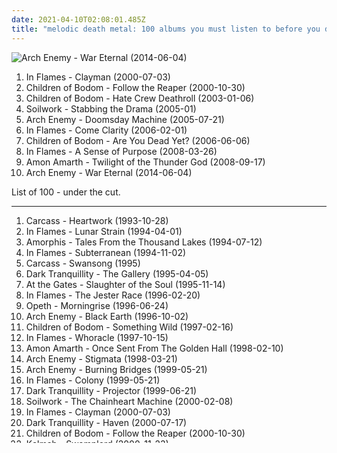 ```yaml
---
date: 2021-04-10T02:08:01.485Z
title: "melodic death metal: 100 albums you must listen to before you die"
---
```

![Arch Enemy - War Eternal (2014-06-04)](http://coverartarchive.org/release/fcf13fb9-6887-42e1-9b80-fd2e8446dff2/15541280931-500.jpg "Arch Enemy - War Eternal (2014-06-04)")
<ol class="albums">
<li data-cover="https://img.discogs.com/Lv_3G24a4dpYsc-dtNGXkKaOxqo=/fit-in/377x600/filters:strip_icc():format(jpeg):mode_rgb():quality(90)/discogs-images/R-3768503-1343642352-4679.jpeg.jpg" data-tags="melodic death metal" role="button">In Flames - Clayman (2000-07-03)</li>
<li data-cover="https://img.discogs.com/Iuh_3hhVbLW2FRcA4SxICKl_OzA=/fit-in/600x600/filters:strip_icc():format(jpeg):mode_rgb():quality(90)/discogs-images/R-2962012-1310060734.jpeg.jpg" data-tags="melodic death metal" role="button">Children of Bodom - Follow the Reaper (2000-10-30)</li>
<li data-cover="http://coverartarchive.org/release/fa0410bd-35e3-43de-aa19-efa559a485b3/3192372073-500.jpg" data-tags="melodic death metal" role="button">Children of Bodom - Hate Crew Deathroll (2003-01-06)</li>
<li data-cover="https://img.discogs.com/KNhg5f5CKcGCOr8PYno5o1tIsCY=/fit-in/600x533/filters:strip_icc():format(jpeg):mode_rgb():quality(90)/discogs-images/R-441808-1330245053.jpeg.jpg" data-tags="melodic death metal" role="button">Soilwork - Stabbing the Drama (2005-01)</li>
<li data-cover="http://coverartarchive.org/release/de86fc39-c61d-3c1f-83fa-108827d12872/1991520366-500.jpg" data-tags="melodic death metal" role="button">Arch Enemy - Doomsday Machine (2005-07-21)</li>
<li data-cover="https://img.discogs.com/9CWO3FwEBBr7PT8G-1lxFCixGEg=/fit-in/600x450/filters:strip_icc():format(jpeg):mode_rgb():quality(90)/discogs-images/R-5672654-1399549791-9095.jpeg.jpg" data-tags="melodic death metal" role="button">In Flames - Come Clarity (2006-02-01)</li>
<li data-cover="http://coverartarchive.org/release/0c087098-f0ef-4291-b12f-55305d11cfc2/28879561332-500.jpg" data-tags="melodic death metal" role="button">Children of Bodom - Are You Dead Yet? (2006-06-06)</li>
<li data-cover="http://coverartarchive.org/release/e67f8da1-88b9-3a9c-be1c-f40dbab896b2/20457737757-500.jpg" data-tags="melodic death metal" role="button">In Flames - A Sense of Purpose (2008-03-26)</li>
<li data-cover="http://coverartarchive.org/release/96cf1767-5939-3713-9986-98979c3bcc1e/14258133969-500.jpg" data-tags="melodic death metal" role="button">Amon Amarth - Twilight of the Thunder God (2008-09-17)</li>
<li data-cover="http://coverartarchive.org/release/fcf13fb9-6887-42e1-9b80-fd2e8446dff2/15541280931-500.jpg" data-tags="melodic death metal" role="button">Arch Enemy - War Eternal (2014-06-04)</li>
</ol>
List of 100 - under the cut.
<!-- more -->

_________________

<ol class="albums">
<li data-cover="https://img.discogs.com/eWqQHqwngo2bQusLx4A1u3G4G5E=/fit-in/597x600/filters:strip_icc():format(jpeg):mode_rgb():quality(90)/discogs-images/R-4517083-1367128729-6423.jpeg.jpg" data-tags="melodic death metal, death metal" role="button">
Carcass - Heartwork (1993-10-28)
</li>
<li data-cover="https://img.discogs.com/KMoHt10P-VVYbf1lFj0q8qMUnpg=/fit-in/446x500/filters:strip_icc():format(jpeg):mode_rgb():quality(90)/discogs-images/R-2926620-1307649940.jpeg.jpg" data-tags="melodic death metal" role="button">
In Flames - Lunar Strain (1994-04-01)
</li>
<li data-cover="http://coverartarchive.org/release/c423642b-9374-46c4-aafa-0dc5c4cb92ef/9093569648-500.jpg" data-tags="melodic death metal, death metal" role="button">
Amorphis - Tales From the Thousand Lakes (1994-07-12)
</li>
<li data-cover="https://img.discogs.com/Lv_3G24a4dpYsc-dtNGXkKaOxqo=/fit-in/377x600/filters:strip_icc():format(jpeg):mode_rgb():quality(90)/discogs-images/R-3768503-1343642352-4679.jpeg.jpg" data-tags="melodic death metal" role="button">
In Flames - Subterranean (1994-11-02)
</li>
<li data-cover="https://img.discogs.com/HTTMajLwzygWehZYQE3BA21K0pw=/fit-in/600x600/filters:strip_icc():format(jpeg):mode_rgb():quality(90)/discogs-images/R-519276-1378223386-6100.jpeg.jpg" data-tags="death metal, melodic death metal, death n roll" role="button">
Carcass - Swansong (1995)
</li>
<li data-cover="http://coverartarchive.org/release/cd0071fb-eb46-4bc0-85d4-4e049fef9543/1546519941-500.jpg" data-tags="melodic death metal" role="button">
Dark Tranquillity - The Gallery (1995-04-05)
</li>
<li data-cover="http://coverartarchive.org/release/b903e4ba-ec55-442c-91e4-6e0633f163b2/14435078283-500.jpg" data-tags="melodic death metal" role="button">
At the Gates - Slaughter of the Soul (1995-11-14)
</li>
<li data-cover="http://coverartarchive.org/release/57f00186-3de4-4c16-8e3c-8ead0e68f120/7614809777-500.jpg" data-tags="melodic death metal" role="button">
In Flames - The Jester Race (1996-02-20)
</li>
<li data-cover="https://img.discogs.com/ssTddN9Dv7id16YvJKp3py6Hh64=/fit-in/600x596/filters:strip_icc():format(jpeg):mode_rgb():quality(90)/discogs-images/R-484202-1177170908.jpeg.jpg" data-tags="progressive death metal, progressive metal" role="button">
Opeth - Morningrise (1996-06-24)
</li>
<li data-cover="http://coverartarchive.org/release/179ff65e-2d7e-4071-8e9f-0cb988e17811/5459391048-500.jpg" data-tags="melodic death metal" role="button">
Arch Enemy - Black Earth (1996-10-02)
</li>
<li data-cover="http://coverartarchive.org/release/9ff322ef-5dac-4129-b67a-b101c30efaca/4259294119-500.jpg" data-tags="melodic death metal" role="button">
Children of Bodom - Something Wild (1997-02-16)
</li>
<li data-cover="https://img.discogs.com/wf0_C4MGJ66eUs38YeQa5pHwnTA=/fit-in/600x594/filters:strip_icc():format(jpeg):mode_rgb():quality(90)/discogs-images/R-368048-1331008968.jpeg.jpg" data-tags="melodic death metal" role="button">
In Flames - Whoracle (1997-10-15)
</li>
<li data-cover="http://coverartarchive.org/release/b54b9333-5cba-41a4-82bd-9e52ac5b5d63/18272696448-500.jpg" data-tags="melodic death metal" role="button">
Amon Amarth - Once Sent From The Golden Hall (1998-02-10)
</li>
<li data-cover="http://coverartarchive.org/release/e4728dba-1361-4554-8d7f-570f823cbd1d/7847729430-500.jpg" data-tags="melodic death metal" role="button">
Arch Enemy - Stigmata (1998-03-21)
</li>
<li data-cover="https://img.discogs.com/BY1sWUw6tuiCvW-sPPemwM03lJk=/fit-in/600x600/filters:strip_icc():format(jpeg):mode_rgb():quality(90)/discogs-images/R-768033-1156774717.jpeg.jpg" data-tags="melodic death metal" role="button">
Arch Enemy - Burning Bridges (1999-05-21)
</li>
<li data-cover="https://img.discogs.com/30uyFtAZJEV31TOb6ptiuyTfWNo=/fit-in/600x588/filters:strip_icc():format(jpeg):mode_rgb():quality(90)/discogs-images/R-14124075-1568294351-2205.jpeg.jpg" data-tags="melodic death metal" role="button">
In Flames - Colony (1999-05-21)
</li>
<li data-cover="http://coverartarchive.org/release/9be26763-808a-48e5-94b2-cbea9fd0b6ea/5877316887-500.jpg" data-tags="melodic death metal" role="button">
Dark Tranquillity - Projector (1999-06-21)
</li>
<li data-cover="http://coverartarchive.org/release/6eb06d29-9372-4d61-b159-28f19494af69/7778769788-500.jpg" data-tags="melodic death metal" role="button">
Soilwork - The Chainheart Machine (2000-02-08)
</li>
<li data-cover="https://img.discogs.com/Lv_3G24a4dpYsc-dtNGXkKaOxqo=/fit-in/377x600/filters:strip_icc():format(jpeg):mode_rgb():quality(90)/discogs-images/R-3768503-1343642352-4679.jpeg.jpg" data-tags="melodic death metal" role="button">
In Flames - Clayman (2000-07-03)
</li>
<li data-cover="https://img.discogs.com/WZkXja-nOySa4T_vs6mCXrhGEUU=/fit-in/389x600/filters:strip_icc():format(jpeg):mode_rgb():quality(90)/discogs-images/R-2130042-1265658057.jpeg.jpg" data-tags="melodic death metal" role="button">
Dark Tranquillity - Haven (2000-07-17)
</li>
<li data-cover="https://img.discogs.com/Iuh_3hhVbLW2FRcA4SxICKl_OzA=/fit-in/600x600/filters:strip_icc():format(jpeg):mode_rgb():quality(90)/discogs-images/R-2962012-1310060734.jpeg.jpg" data-tags="melodic death metal" role="button">
Children of Bodom - Follow the Reaper (2000-10-30)
</li>
<li data-cover="https://img.discogs.com/bNS8-e6kt3jm7kl8nLtRyfeR-sc=/fit-in/600x526/filters:strip_icc():format(jpeg):mode_rgb():quality(90)/discogs-images/R-866923-1614719777-4708.jpeg.jpg" data-tags="melodic death metal" role="button">
Kalmah - Swamplord (2000-11-23)
</li>
<li data-cover="https://img.discogs.com/PWBYWhxS0uNjjv_q7GV0RBMHIEk=/fit-in/600x583/filters:strip_icc():format(jpeg):mode_rgb():quality(90)/discogs-images/R-7632583-1478452268-6798.png.jpg" data-tags="melodic death metal" role="button">
Soilwork - A Predator's Portrait (2001-02-19)
</li>
<li data-cover="http://coverartarchive.org/release/0123f7f2-0536-4ec8-b5f1-76f266b940aa/10004910388-500.jpg" data-tags="melodic death metal, death metal" role="button">
Amon Amarth - The Crusher (2001-02-28)
</li>
<li data-cover="https://img.discogs.com/vGIBafEprVpEk6Hin7hrq1C-S2I=/fit-in/600x598/filters:strip_icc():format(jpeg):mode_rgb():quality(90)/discogs-images/R-2280090-1274122601.jpeg.jpg" data-tags="progressive death metal, progressive metal" role="button">
Opeth - Blackwater Park (2001-03-12)
</li>
<li data-cover="http://coverartarchive.org/release/d20a123d-47a2-3868-bdc9-8e9b0fd73af5/3999982595-500.jpg" data-tags="melodic death metal" role="button">
Arch Enemy - Wages of Sin (2001-04-25)
</li>
<li data-cover="http://coverartarchive.org/release/6a09c076-9970-45f9-9410-d8b0d484d4e7/2996949000-500.jpg" data-tags="folk metal, viking metal" role="button">
Ensiferum - Ensiferum (2001-07)
</li>
<li data-cover="https://img.discogs.com/d-TAxClzKW7WmG_gjLNK1Jr0Hpw=/fit-in/600x540/filters:strip_icc():format(jpeg):mode_rgb():quality(90)/discogs-images/R-3362482-1327391420.jpeg.jpg" data-tags="melodic death metal" role="button">
Soilwork - Natural Born Chaos (2002-03-25)
</li>
<li data-cover="http://coverartarchive.org/release/a8e692d6-1ebb-47b7-b41d-c508ba318263/16366579010-500.jpg" data-tags="melodic death metal" role="button">
Amon Amarth - Versus The World (2002-11-18)
</li>
<li data-cover="http://coverartarchive.org/release/fa0410bd-35e3-43de-aa19-efa559a485b3/3192372073-500.jpg" data-tags="melodic death metal" role="button">
Children of Bodom - Hate Crew Deathroll (2003-01-06)
</li>
<li data-cover="http://coverartarchive.org/release/3b01925a-5c71-46ea-be33-17b7aeaea68b/6505407489-500.jpg" data-tags="melodic death metal" role="button">
Norther - Mirror of Madness (2003-03-17)
</li>
<li data-cover="http://coverartarchive.org/release/d8712266-cac2-4df8-ab82-9f58d1363f9d/26510132575-500.jpg" data-tags="melodic death metal" role="button">
Soilwork - Figure Number Five (2003-04-21)
</li>
<li data-cover="http://coverartarchive.org/release/cab4266a-c006-30e8-a1fd-30731ae1e1f2/28919759480-500.jpg" data-tags="melodic death metal" role="button">
Kalmah - Swampsong (2003-05-23)
</li>
<li data-cover="http://coverartarchive.org/release/dfbea67f-b49e-44e7-813e-86b86f651d6b/7867314703-500.jpg" data-tags="melodic death metal" role="button">
The Black Dahlia Murder - Unhallowed (2003-06-17)
</li>
<li data-cover="http://coverartarchive.org/release/74651db6-e310-47a7-9012-64f029215bea/6829477835-500.jpg" data-tags="melodic death metal" role="button">
Arch Enemy - Anthems of Rebellion (2003-07-30)
</li>
<li data-cover="https://img.discogs.com/mv7TGOUZK60LDW-7GPDA7o0ASYs=/fit-in/600x600/filters:strip_icc():format(jpeg):mode_rgb():quality(90)/discogs-images/R-538294-1161947165.jpeg.jpg" data-tags="melodic death metal" role="button">
Hypocrisy - The Arrival (2004-02-16)
</li>
<li data-cover="https://img.discogs.com/Od8JuoxKY_8nOvBsl9i01AMBWaA=/fit-in/490x487/filters:strip_icc():format(jpeg):mode_rgb():quality(90)/discogs-images/R-1997037-1257588152.jpeg.jpg" data-tags="melodic death metal" role="button">
Norther - Death Unlimited (2004-03-15)
</li>
<li data-cover="http://coverartarchive.org/release/2bfa71ba-2e99-4145-bf6c-63861d04ea92/7301076123-500.jpg" data-tags="melodic death metal" role="button">
In Flames - Soundtrack to Your Escape (2004-03-17)
</li>
<li data-cover="http://coverartarchive.org/release/6ce52634-16a3-3e7b-9919-939651c4d8e1/20470448368-500.jpg" data-tags="melodic death metal" role="button">
Insomnium - Since the Day It All Came Down (2004-03-29)
</li>
<li data-cover="http://coverartarchive.org/release/7c0561d3-5460-4b8d-8ff2-3076172c5d49/6506123080-500.jpg" data-tags="folk metal, viking metal" role="button">
Ensiferum - Iron (2004-04-15)
</li>
<li data-cover="https://img.discogs.com/IKP-hmDClA3jOF-t0gB6pvmdk34=/fit-in/600x607/filters:strip_icc():format(jpeg):mode_rgb():quality(90)/discogs-images/R-1480798-1578729460-9515.jpeg.jpg" data-tags="melodic death metal" role="button">
Disarmonia Mundi - Fragments Of D-Generation (2004-05-17)
</li>
<li data-cover="http://coverartarchive.org/release/b4f9f593-9df6-4b7c-90c9-94fac1e96ef5/24755686201-500.jpg" data-tags="melodic death metal" role="button">
Wintersun - Wintersun (2004-08-25)
</li>
<li data-cover="http://coverartarchive.org/release/60447ee2-1289-30be-be08-5ce0cb82a3a7/8158297637-500.jpg" data-tags="melodic death metal" role="button">
Amon Amarth - Fate of Norns (2004-09-06)
</li>
<li data-cover="https://img.discogs.com/KNhg5f5CKcGCOr8PYno5o1tIsCY=/fit-in/600x533/filters:strip_icc():format(jpeg):mode_rgb():quality(90)/discogs-images/R-441808-1330245053.jpeg.jpg" data-tags="melodic death metal" role="button">
Soilwork - Stabbing the Drama (2005-01)
</li>
<li data-cover="http://coverartarchive.org/release/6e4c7e0b-bb52-4376-a6a1-a7d55a836f38/19644832845-500.jpg" data-tags="melodic death metal" role="button">
Dark Tranquillity - Character (2005-01-19)
</li>
<li data-cover="http://coverartarchive.org/release/57af609b-0e67-39c0-ba78-6002f0681018/3089176096-500.jpg" data-tags="melodic death metal" role="button">
Scar Symmetry - Symmetric in Design (2005-02-07)
</li>
<li data-cover="http://coverartarchive.org/release/907b8001-573d-43ba-81fc-4ce525f0686d/7867321884-500.jpg" data-tags="melodic death metal" role="button">
The Black Dahlia Murder - Miasma (2005-07-12)
</li>
<li data-cover="http://coverartarchive.org/release/de86fc39-c61d-3c1f-83fa-108827d12872/1991520366-500.jpg" data-tags="melodic death metal" role="button">
Arch Enemy - Doomsday Machine (2005-07-21)
</li>
<li data-cover="http://coverartarchive.org/release/939086af-752f-399f-a80f-da3fcb321f54/9234845585-500.jpg" data-tags="melodic death metal, death metal" role="button">
Hypocrisy - Virus (2005-09-05)
</li>
<li data-cover="http://coverartarchive.org/release/c73c6489-0c08-3e3c-b8c6-2a85e715a90d/4968585135-500.jpg" data-tags="melodic death metal" role="button">
Sonic Syndicate - Eden Fire (2005-09-13)
</li>
<li data-cover="https://via.placeholder.com/450" data-tags="metalcore" role="button">
All That Remains - The Fall of Ideals (2006-01-01)
</li>
<li data-cover="https://img.discogs.com/9CWO3FwEBBr7PT8G-1lxFCixGEg=/fit-in/600x450/filters:strip_icc():format(jpeg):mode_rgb():quality(90)/discogs-images/R-5672654-1399549791-9095.jpeg.jpg" data-tags="melodic death metal" role="button">
In Flames - Come Clarity (2006-02-01)
</li>
<li data-cover="https://img.discogs.com/vH3GXc1rWXq4FYbDFmGH94gZloU=/fit-in/487x484/filters:strip_icc():format(jpeg):mode_rgb():quality(90)/discogs-images/R-2097676-1292187545.jpeg.jpg" data-tags="melodic death metal" role="button">
Scar Symmetry - Pitch Black Progress (2006-04-21)
</li>
<li data-cover="http://coverartarchive.org/release/0e7b4dfb-8fa1-48f7-9999-8371d8b41be2/5169510656-500.jpg" data-tags="melodic death metal" role="button">
Eternal Tears of Sorrow - Before The Bleeding Sun (2006-04-26)
</li>
<li data-cover="https://img.discogs.com/e_4XsoBaE-wsWxsd0hqVhysUdus=/fit-in/445x445/filters:strip_icc():format(jpeg):mode_rgb():quality(90)/discogs-images/R-1182778-1198985534.jpeg.jpg" data-tags="melodic death metal" role="button">
Threat Signal - Under Reprisal (2006-05-06)
</li>
<li data-cover="http://coverartarchive.org/release/0c087098-f0ef-4291-b12f-55305d11cfc2/28879561332-500.jpg" data-tags="melodic death metal" role="button">
Children of Bodom - Are You Dead Yet? (2006-06-06)
</li>
<li data-cover="https://img.discogs.com/Q9QI5NeJTC_IAIzzKO5dnG2CgwI=/fit-in/600x605/filters:strip_icc():format(jpeg):mode_rgb():quality(90)/discogs-images/R-1182813-1578791442-3897.jpeg.jpg" data-tags="melodic death metal" role="button">
Disarmonia Mundi - Mind Tricks (2006-06-12)
</li>
<li data-cover="http://coverartarchive.org/release/e2b852f5-09af-45de-84b4-ceab42e931b1/24808879706-500.jpg" data-tags="melodic death metal" role="button">
Blinded Colony - Bedtime Prayers (2006-12-20)
</li>
<li data-cover="http://coverartarchive.org/release/6fe4d6ce-790c-3a29-a80c-b46823f722ff/4258363805-500.jpg" data-tags="folk metal, viking metal" role="button">
Ensiferum - Victory Songs (2007-03-23)
</li>
<li data-cover="https://img.discogs.com/I6W_iins9TFHhPL67wenvoP1U-c=/fit-in/500x500/filters:strip_icc():format(jpeg):mode_rgb():quality(90)/discogs-images/R-6291887-1415728965-9241.jpeg.jpg" data-tags="melodic death metal" role="button">
DeadLock - Wolves (2007-04-13)
</li>
<li data-cover="http://coverartarchive.org/release/a060c352-c9d6-4717-aab8-95a2965fa8d7/15303655783-500.jpg" data-tags="melodic death metal" role="button">
Dark Tranquillity - Fiction (2007-04-18)
</li>
<li data-cover="https://img.discogs.com/uYeOKQjJxNJW-8cbGTjaqk4CKr0=/fit-in/600x600/filters:strip_icc():format(jpeg):mode_rgb():quality(90)/discogs-images/R-1189055-1199463190.jpeg.jpg" data-tags="melodic death metal" role="button">
Sonic Syndicate - Only Inhuman (2007-04-25)
</li>
<li data-cover="https://img.discogs.com/UpvArORF8JGHGlcDRjca71hnJts=/fit-in/600x600/filters:strip_icc():format(jpeg):mode_rgb():quality(90)/discogs-images/R-1181444-1255288419.jpeg.jpg" data-tags="groove metal" role="button">
DevilDriver - The Last Kind Words (2007-06-14)
</li>
<li data-cover="https://img.discogs.com/xANQxsz-LKclSFQ6_WPkLdoTSgU=/fit-in/600x600/filters:strip_icc():format(jpeg):mode_rgb():quality(90)/discogs-images/R-3247954-1322255822.jpeg.jpg" data-tags="metalcore, melodic death metal" role="button">
Darkest Hour - Deliver Us (2007-07-10)
</li>
<li data-cover="https://img.discogs.com/gJexrv8EUtSxENPbJNkKITntn5I=/fit-in/600x598/filters:strip_icc():format(jpeg):mode_rgb():quality(90)/discogs-images/R-1555634-1447172266-7234.jpeg.jpg" data-tags="melodic death metal" role="button">
Blood Stain Child - Mozaiq (2007-07-17)
</li>
<li data-cover="https://via.placeholder.com/450" data-tags="metalcore" role="button">
As I Lay Dying - An Ocean Between Us (2007-08-21)
</li>
<li data-cover="http://coverartarchive.org/release/e0953194-8ace-4e84-ab7b-9055928fff96/7867330959-500.jpg" data-tags="melodic death metal" role="button">
The Black Dahlia Murder - Nocturnal (2007-09-18)
</li>
<li data-cover="http://coverartarchive.org/release/3ff4e6a8-52a9-49a5-b264-986a772fdddf/996842836-500.jpg" data-tags="melodic death metal, death metal, blacker than the blackest black times infinity" role="button">
Dethklok - The Dethalbum (2007-09-25)
</li>
<li data-cover="http://coverartarchive.org/release/7db551e8-216c-397a-94df-84cbf2adcccb/17635504972-500.jpg" data-tags="melodic death metal" role="button">
Soilwork - Sworn to a Great Divide (2007-10-19)
</li>
<li data-cover="http://coverartarchive.org/release/5c69d3e6-76b0-42ab-b438-5e6d9a509f8e/20578881759-500.jpg" data-tags="melodic death metal" role="button">
Kalmah - For the Revolution (2008-01-01)
</li>
<li data-cover="https://img.discogs.com/-omeNJ96KUR9_elR0_G5LKWeWvo=/fit-in/600x589/filters:strip_icc():format(jpeg):mode_rgb():quality(90)/discogs-images/R-1534695-1357265892-2963.jpeg.jpg" data-tags="melodic death metal" role="button">
Norther - N (2008-01-23)
</li>
<li data-cover="http://coverartarchive.org/release/e67f8da1-88b9-3a9c-be1c-f40dbab896b2/20457737757-500.jpg" data-tags="melodic death metal" role="button">
In Flames - A Sense of Purpose (2008-03-26)
</li>
<li data-cover="http://coverartarchive.org/release/15ea22f3-acb4-34fc-b20e-aca953468c10/4275641553-500.jpg" data-tags="melodic death metal" role="button">
Children of Bodom - Blooddrunk (2008-04-09)
</li>
<li data-cover="http://coverartarchive.org/release/0db97e47-7fd3-4100-9163-be689a61fa55/1502509246-500.jpg" data-tags="melodic death metal" role="button">
Scar Symmetry - Holographic Universe (2008-06-20)
</li>
<li data-cover="http://coverartarchive.org/release/d74eaf35-305c-4218-87a2-bf1f67ed9d5f/929423406-500.jpg" data-tags="metalcore" role="button">
All That Remains - Overcome (2008-09-16)
</li>
<li data-cover="http://coverartarchive.org/release/96cf1767-5939-3713-9986-98979c3bcc1e/14258133969-500.jpg" data-tags="melodic death metal" role="button">
Amon Amarth - Twilight of the Thunder God (2008-09-17)
</li>
<li data-cover="https://img.discogs.com/Z-v_I4KsD2dNpNEZFsaDnIF4xiM=/fit-in/600x534/filters:strip_icc():format(jpeg):mode_rgb():quality(90)/discogs-images/R-1756214-1570692530-7401.jpeg.jpg" data-tags="metalcore, melodic death metal" role="button">
Sonic Syndicate - Love and Other Disasters (2008-09-19)
</li>
<li data-cover="http://coverartarchive.org/release/e5fb9bf5-34bf-48d0-af0d-ffeee250d2bc/8755735786-500.jpg" data-tags="metalcore, melodic death metal" role="button">
The Agonist - Lullabies For The Dormant Mind (2009-02-20)
</li>
<li data-cover="http://coverartarchive.org/release/5cc9b648-b7f3-434f-b9e3-f4427600234d/19231693407-500.jpg" data-tags="melodic death metal, progressive death metal" role="button">
Be'lakor - Stone's Reach (2009-06-20)
</li>
<li data-cover="http://coverartarchive.org/release/dbc9ba41-5627-4c15-93a9-42a6e186e771/8293096366-500.jpg" data-tags="melodic death metal, progressive metal" role="button">
Ghost Brigade - Isolation Songs (2009-08-03)
</li>
<li data-cover="http://coverartarchive.org/release/93a22a18-53d4-4868-8466-5fd587f101e3/20470477877-500.jpg" data-tags="melodic death metal" role="button">
Insomnium - Across the Dark (2009-09-07)
</li>
<li data-cover="http://coverartarchive.org/release/bf657a0d-4c46-4db9-8477-b685924c3964/19987067815-500.jpg" data-tags="folk metal" role="button">
Ensiferum - From Afar (2009-09-09)
</li>
<li data-cover="http://coverartarchive.org/release/5cace501-a1f9-3ada-8fcb-689630a82c2f/16098709945-500.jpg" data-tags="melodic death metal" role="button">
The Black Dahlia Murder - Deflorate (2009-09-11)
</li>
<li data-cover="http://coverartarchive.org/release/6962a5f0-5687-3375-a966-c05fd15784db/996874208-500.jpg" data-tags="death metal, melodic death metal" role="button">
Dethklok - Dethalbum II (2009-09-29)
</li>
<li data-cover="http://coverartarchive.org/release/e616ed72-952b-44ae-800e-11885e45e385/19646412381-500.jpg" data-tags="melodic death metal" role="button">
Dark Tranquillity - We are the Void (2010-02-26)
</li>
<li data-cover="http://coverartarchive.org/release/25f44e39-2dda-4b44-990d-a3c107099659/7454321828-500.jpg" data-tags="melodic death metal" role="button">
Soilwork - The Panic Broadcast (2010-06-30)
</li>
<li data-cover="https://img.discogs.com/uTDD97vdR2SyF_oTkHwK8JncVrg=/fit-in/600x450/filters:strip_icc():format(jpeg):mode_rgb():quality(90)/discogs-images/R-8653046-1465975233-8729.jpeg.jpg" data-tags="melodic death metal" role="button">
Children of Bodom - Relentless Reckless Forever (2011-03-02)
</li>
<li data-cover="http://coverartarchive.org/release/1a599b32-363f-45e7-9712-29084a5855ee/13876171030-500.jpg" data-tags="melodic death metal" role="button">
Amon Amarth - Surtur Rising (2011-03-25)
</li>
<li data-cover="http://coverartarchive.org/release/d5f25fc0-1041-494c-81bf-94cf6c84f11d/9774641652-500.jpg" data-tags="melodic death metal, modern metal, power metal" role="button">
Amaranthe - Amaranthe (2011-04-11)
</li>
<li data-cover="https://img.discogs.com/zoFZZZdbQGXBgTAfb7zY427DyK8=/fit-in/550x550/filters:strip_icc():format(jpeg):mode_rgb():quality(90)/discogs-images/R-3012588-1316167327.jpeg.jpg" data-tags="melodic death metal" role="button">
Arch Enemy - Khaos Legions (2011-05-18)
</li>
<li data-cover="http://coverartarchive.org/release/6f38a9f9-6538-4745-9dde-d00cacbe2dff/8273688325-500.jpg" data-tags="alternative metal, melodic death metal" role="button">
In Flames - Sounds of a Playground Fading (2011-06-15)
</li>
<li data-cover="http://coverartarchive.org/release/34f10aa7-d24d-4c63-a7d5-350b5b531e1a/20470489221-500.jpg" data-tags="melodic death metal" role="button">
Insomnium - One for Sorrow (2011-10-25)
</li>
<li data-cover="http://coverartarchive.org/release/b94ce417-dff5-44df-a83b-8f996ee8ae97/1554212344-500.jpg" data-tags="folk metal, melodic death metal" role="button">
Eluveitie - Helvetios (2012-02-10)
</li>
<li data-cover="http://coverartarchive.org/release/2e4c183e-48b8-4314-b37c-f83599c55249/1636851692-500.jpg" data-tags="melodic death metal, progressive death metal" role="button">
Be'lakor - Of Breath and Bone (2012-06-01)
</li>
<li data-cover="http://coverartarchive.org/release/604eb43a-153c-4b63-92e6-ae59eca19505/2175641483-500.jpg" data-tags="melodic death metal, symphonic metal, progressive blackened homoerotic weeaboo metal, leather daddy rape soundtrack, misanthropic gay romance nostalgia metal, neo-erotic spandex metal" role="button">
Wintersun - Time I (2012-10-19)
</li>
<li data-cover="http://coverartarchive.org/release/8b61a363-32eb-4ee3-8d6b-e7b87d17457a/10071317904-500.jpg" data-tags="power metal" role="button">
Amaranthe - The Nexus (2013-03-13)
</li>
<li data-cover="https://img.discogs.com/iyNDNehLqnz4gII86PChS1BXvlo=/fit-in/590x590/filters:strip_icc():format(jpeg):mode_rgb():quality(90)/discogs-images/R-2269707-1273503900.jpeg.jpg" data-tags="melodic death metal" role="button">
Hypocrisy - End of Disclosure (2013-03-22)
</li>
<li data-cover="http://coverartarchive.org/release/c6a77c6d-fa8c-4786-bac3-a274a2acd2bf/11192355590-500.jpg" data-tags="melodic death metal" role="button">
Amon Amarth - Deceiver of the Gods (2013-06-21)
</li>
<li data-cover="http://coverartarchive.org/release/81e2ea26-8c40-4673-bf9e-4e2052cbb765/7079101080-500.jpg" data-tags="melodic death metal" role="button">
Insomnium - Shadows Of The Dying Sun (2014-04-25)
</li>
<li data-cover="http://coverartarchive.org/release/fcf13fb9-6887-42e1-9b80-fd2e8446dff2/15541280931-500.jpg" data-tags="melodic death metal" role="button">
Arch Enemy - War Eternal (2014-06-04)
</li>
</ol>